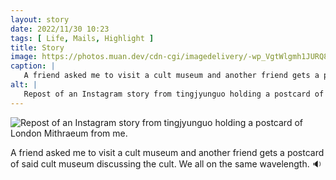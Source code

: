 ```yaml
---
layout: story
date: 2022/11/30 10:23
tags: [ Life, Mails, Highlight ]
title: Story
image: https://photos.muan.dev/cdn-cgi/imagedelivery/-wp_VgtWlgmh1JURQ8t1mg/b081ea48-274f-4b1a-69b0-434d83df3400/public
caption: |
   A friend asked me to visit a cult museum and another friend gets a postcard of said cult museum discussing the cult. We all on the same wavelength. 🔉
alt: |
   Repost of an Instagram story from tingjyunguo holding a postcard of London Mithraeum from me.
---
```


![Repost of an Instagram story from tingjyunguo holding a postcard of London Mithraeum from me.](https://photos.muan.dev/cdn-cgi/imagedelivery/-wp_VgtWlgmh1JURQ8t1mg/b081ea48-274f-4b1a-69b0-434d83df3400/public)

A friend asked me to visit a cult museum and another friend gets a postcard of said cult museum discussing the cult. We all on the same wavelength. 🔉
